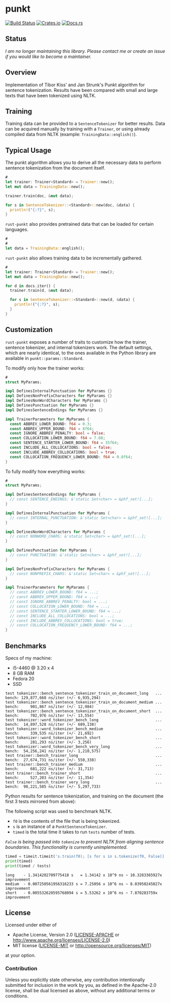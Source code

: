 # punkt

[![Build Status](https://travis-ci.org/ferristseng/rust-punkt.svg)](https://travis-ci.org/ferristseng/rust-punkt)
[![Crates.io](https://img.shields.io/crates/v/punkt.svg)](https://crates.io/crates/punkt)
[![Docs.rs](https://docs.rs/punkt/badge.svg)](https://docs.rs/punkt/)

## Status

*I am no longer maintaining this library. Please contact me or create an issue if you would like to become a maintainer.*

## Overview

Implementation of Tibor Kiss' and Jan Strunk's Punkt algorithm for sentence
tokenization. Results have been compared with small and large texts that have
been tokenized using NLTK.

## Training

Training data can be provided to a `SentenceTokenizer` for better
results. Data can be acquired manually by training with a `Trainer`,
or using already compiled data from NLTK (example: `TrainingData::english()`).

## Typical Usage

The punkt algorithm allows you to derive all the necessary data to perform
sentence tokenization from the document itself.

```rust
#
let trainer: Trainer<Standard> = Trainer::new();
let mut data = TrainingData::new();

trainer.train(doc, &mut data);

for s in SentenceTokenizer::<Standard>::new(doc, &data) {
  println!("{:?}", s);
}
```

`rust-punkt` also provides pretrained data that can be loaded for certain languages.

```rust
#
#
let data = TrainingData::english();
```

`rust-punkt` also allows training data to be incrementally gathered.

```rust
#
let trainer: Trainer<Standard> = Trainer::new();
let mut data = TrainingData::new();

for d in docs.iter() {
  trainer.train(d, &mut data);

  for s in SentenceTokenizer::<Standard>::new(d, &data) {
    println!("{:?}", s);
  }
}
```

## Customization

`rust-punkt` exposes a number of traits to customize how the trainer, sentence tokenizer,
and internal tokenizers work. The default settings, which are nearly identical, to the
ones available in the Python library are available in `punkt::params::Standard`.

To modify only how the trainer works:

```rust
#
struct MyParams;

impl DefinesInternalPunctuation for MyParams {}
impl DefinesNonPrefixCharacters for MyParams {}
impl DefinesNonWordCharacters for MyParams {}
impl DefinesPunctuation for MyParams {}
impl DefinesSentenceEndings for MyParams {}

impl TrainerParameters for MyParams {
  const ABBREV_LOWER_BOUND: f64 = 0.3;
  const ABBREV_UPPER_BOUND: f64 = 8f64;
  const IGNORE_ABBREV_PENALTY: bool = false;
  const COLLOCATION_LOWER_BOUND: f64 = 7.88;
  const SENTENCE_STARTER_LOWER_BOUND: f64 = 35f64;
  const INCLUDE_ALL_COLLOCATIONS: bool = false;
  const INCLUDE_ABBREV_COLLOCATIONS: bool = true;
  const COLLOCATION_FREQUENCY_LOWER_BOUND: f64 = 0.8f64;
}
```

To fully modify how everything works:

```rust
#
struct MyParams;

impl DefinesSentenceEndings for MyParams {
  // const SENTENCE_ENDINGS: &'static Set<char> = &phf_set![...];
}

impl DefinesInternalPunctuation for MyParams {
  // const INTERNAL_PUNCTUATION: &'static Set<char> = &phf_set![...];
}

impl DefinesNonWordCharacters for MyParams {
  // const NONWORD_CHARS: &'static Set<char> = &phf_set![...];
}

impl DefinesPunctuation for MyParams {
  // const PUNCTUATION: &'static Set<char> = &phf_set![...];
}

impl DefinesNonPrefixCharacters for MyParams {
  // const NONPREFIX_CHARS: &'static Set<char> = &phf_set![...];
}

impl TrainerParameters for MyParams {
  // const ABBREV_LOWER_BOUND: f64 = ...;
  // const ABBREV_UPPER_BOUND: f64 = ...;
  // const IGNORE_ABBREV_PENALTY: bool = ...;
  // const COLLOCATION_LOWER_BOUND: f64 = ...;
  // const SENTENCE_STARTER_LOWER_BOUND: f64 = ...;
  // const INCLUDE_ALL_COLLOCATIONS: bool = ...;
  // const INCLUDE_ABBREV_COLLOCATIONS: bool = true;
  // const COLLOCATION_FREQUENCY_LOWER_BOUND: f64 = ...;
}
```

## Benchmarks

Specs of my machine:

  * i5-4460 @ 3.20 x 4
  * 8 GB RAM
  * Fedora 20
  * SSD

```
test tokenizer::bench_sentence_tokenizer_train_on_document_long   ... bench: 129,877,668 ns/iter (+/- 6,935,294)
test tokenizer::bench_sentence_tokenizer_train_on_document_medium ... bench:     901,867 ns/iter (+/- 12,984)
test tokenizer::bench_sentence_tokenizer_train_on_document_short  ... bench:     702,976 ns/iter (+/- 13,554)
test tokenizer::word_tokenizer_bench_long                         ... bench:  14,897,528 ns/iter (+/- 689,138)
test tokenizer::word_tokenizer_bench_medium                       ... bench:     339,535 ns/iter (+/- 21,692)
test tokenizer::word_tokenizer_bench_short                        ... bench:     281,293 ns/iter (+/- 3,256)
test tokenizer::word_tokenizer_bench_very_long                    ... bench:  54,256,241 ns/iter (+/- 1,210,575)
test trainer::bench_trainer_long                                  ... bench:  27,674,731 ns/iter (+/- 550,338)
test trainer::bench_trainer_medium                                ... bench:     681,222 ns/iter (+/- 31,713)
test trainer::bench_trainer_short                                 ... bench:     527,203 ns/iter (+/- 11,354)
test trainer::bench_trainer_very_long                             ... bench:  98,221,585 ns/iter (+/- 5,297,733)

```

Python results for sentence tokenization, and training on the document (the first 3 tests mirrored from above):

The following script was used to benchmark NLTK.

  * `f0` is the contents of the file that is being tokenized.
  * `s` is an instance of a `PunktSentenceTokenizer`.
  * `timed` is the total time it takes to run `tests` number of tests.

*`False` is being passed into `tokenize` to prevent NLTK from aligning sentence boundaries. This functionality 
is currently unimplemented.*

```python
timed = timeit.timeit('s.train(f0); [s for s in s.tokenize(f0, False)]', 'from bench import s, f0', number=tests)
print(timed)
print(timed / tests)
```

```
long    - 1.3414202709775418 s   = 1.34142 x 10^9 ns ~ 10.3283365927x improvement 
medium  - 0.007250561956316233 s = 7.25056 x 10^6 ns ~ 8.03950245027x improvement
short   - 0.005532620595768094 s = 5.53262 x 10^6 ns ~ 7.870283759x   improvement
```

## License

Licensed under either of

 * Apache License, Version 2.0 ([LICENSE-APACHE](LICENSE-APACHE) or http://www.apache.org/licenses/LICENSE-2.0)
 * MIT license ([LICENSE-MIT](LICENSE-MIT) or http://opensource.org/licenses/MIT)

at your option.

### Contribution

Unless you explicitly state otherwise, any contribution intentionally submitted
for inclusion in the work by you, as defined in the Apache-2.0 license, shall be dual licensed as above, without any
additional terms or conditions.
